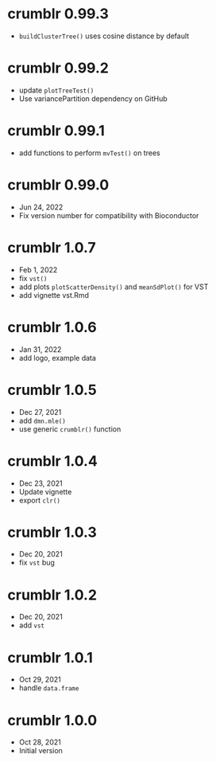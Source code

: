 # crumblr 0.99.3
 - `buildClusterTree()` uses cosine distance by default

# crumblr 0.99.2
 - update `plotTreeTest()`
 - Use variancePartition dependency on GitHub

# crumblr 0.99.1
 - add functions to perform `mvTest()` on trees

# crumblr 0.99.0
 - Jun 24, 2022
 - Fix version number for compatibility with Bioconductor

# crumblr 1.0.7
 - Feb 1, 2022
 - fix `vst()`
 - add plots `plotScatterDensity()` and `meanSdPlot()` for VST
 - add vignette vst.Rmd

# crumblr 1.0.6
 - Jan 31, 2022
 - add logo, example data

# crumblr 1.0.5
 - Dec 27, 2021
 - add `dmn.mle()`
 - use generic `crumblr()` function

# crumblr 1.0.4
 - Dec 23, 2021
 - Update vignette
 - export `clr()`

# crumblr 1.0.3
 - Dec 20, 2021
 - fix `vst` bug

# crumblr 1.0.2
 - Dec 20, 2021
 - add `vst`

# crumblr 1.0.1
 - Oct 29, 2021
 - handle `data.frame`

# crumblr 1.0.0
 - Oct 28, 2021
 - Initial version